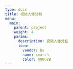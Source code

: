 ```yaml
---
type: docs
title: 视频人像分割
menu:
  main:
    parent: project
    weight: 4
    params:
      description: 视频人像分割
      icon:
        vendor: bs
        name: search
        color: 00008B
---
```

